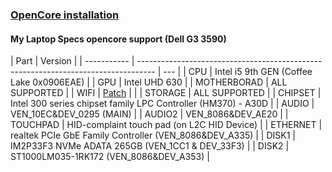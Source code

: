 ### [OpenCore installation](https://dortania.github.io/OpenCore-Install-Guide/installer-guide)

#### My Laptop Specs opencore support (Dell G3 3590)

| Part        | Version                                                                            |
| ----------- | ---------------------------------------------------------------------------------- | --- |
| CPU         | Intel i5 9th GEN (Coffee Lake 0x0906EAE)                                           |
| GPU         | Intel UHD 630                                                                      |
| MOTHERBORAD | ALL SUPPORTED                                                                      |
| WIFI        | [Patch](https://github.com/chris1111/Wireless-USB-Big-Sur-Adapter/discussions/115) |     |
| STORAGE     | ALL SUPPORTED                                                                      |
| CHIPSET     | Intel 300 series chipset family LPC Controller (HM370) - A30D                      |
| AUDIO       | VEN_10EC&DEV_0295 (MAIN)                                                           |
| AUDIO2      | VEN_8086&DEV_AE20                                                                  |
| TOUCHPAD    | HID-complaint touch pad (on L2C HID Device)                                        |
| ETHERNET    | realtek PCIe GbE Family Controller (VEN_8086&DEV_A335)                             |
| DISK1       | IM2P33F3 NVMe ADATA 265GB (VEN_1CC1 & DEV_33F3)                                    |
| DISK2       | ST1000LM035-1RK172 (VEN_8086&DEV_A353)                                             |

